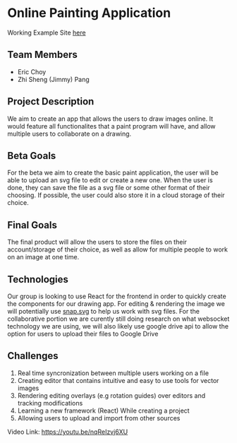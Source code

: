 # Online Painting Application
Working Example Site [here]()

## Team Members
* Eric Choy
* Zhi Sheng (Jimmy) Pang

## Project Description

We aim to create an app that allows the users to draw images online. It would feature all functionalites that a paint program will have, and allow multiple users to collaborate on a drawing.

## Beta Goals

For the beta we aim to create the basic paint application, the user will be able to upload an svg file to edit or create a new one. When the user is done, they can save the file as a svg file or some other format of their choosing. If possible, the user could also store it in a cloud storage of their choice.

## Final Goals

The final product will allow the users to store the files on their account/storage of their choice, as well as allow for multiple people to work on an image at one time.

## Technologies
Our group is looking to use React for the frontend in order to quickly create the components for our drawing app. For editing & rendering the image we will potentially use [snap.svg](http://snapsvg.io/docs/) to help us work with svg files. For the collaborative portion we are curently still doing research on what websocket technology we are using, we will also likely use google drive api to allow the option for users to upload their files to Google Drive

## Challenges
1. Real time syncronization between multiple users working on a file
2. Creating editor that contains intuitive and easy to use tools for vector images
3. Rendering editing overlays (e.g rotation guides) over editors and tracking modifications 
4. Learning a new framework (React) While creating a project
5. Allowing users to upload and import from other sources

Video Link:
https://youtu.be/nqReIzvj6XU